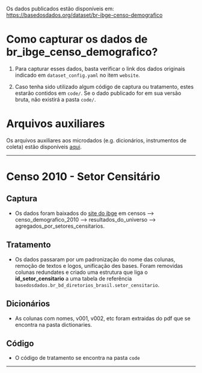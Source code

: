 Os dados publicados estão disponíveis em: https://basedosdados.org/dataset/br-ibge-censo-demografico

# Como capturar os dados de br_ibge_censo_demografico?

1. Para capturar esses dados, basta verificar o link dos dados originais indicado em `dataset_config.yaml` no item `website`.

2. Caso tenha sido utilizado algum código de captura ou tratamento, estes estarão contidos em `code/`. Se o dado publicado for em sua versão bruta, não existirá a pasta `code/`.

# Arquivos auxiliares

Os arquivos auxiliares aos microdados (e.g. dicionários, instrumentos de coleta) estão disponíveis [aqui](https://storage.googleapis.com/basedosdados/auxiliary_files/br_ibge_censo_demografico.zip).

----
# Censo 2010 - Setor Censitário

## Captura
 - Os dados foram baixados do [site do ibge](https://www.ibge.gov.br/estatisticas/downloads-estatisticas.html) em censos --> censo_demografico_2010 --> resultados_do_universo --> agregados_por_setores_censitarios.

## Tratamento
 - Os dados passaram por um padronização do nome das colunas, remoção de textos e logos, unificação des bases. Foram removidas colunas redundates e criado uma estrutura que liga o **id_setor_censitario** a uma tabela de referência `basedosdados.br_bd_diretorios_brasil.setor_censitario`. 

## Dicionários
 - As colunas com nomes, v001, v002, etc foram extraidas do pdf que se encontra na pasta dictionaries.

## Código
 - O código de tratamento se encontra na pasta `code`  
----

